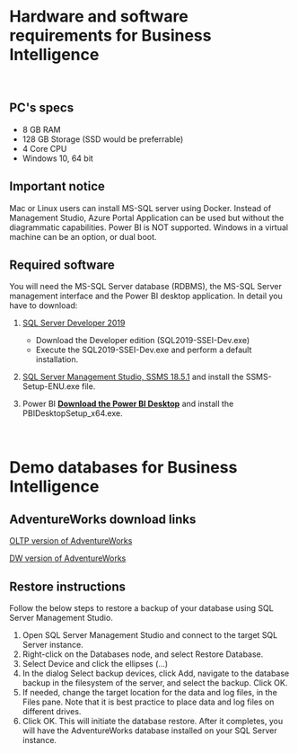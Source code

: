 # Hardware and software requirements for Business Intelligence
&nbsp;

## PC's specs
- 8 GB RAM
- 128 GB Storage (SSD would be preferrable)
- 4 Core CPU
- Windows 10, 64 bit

## Important notice
Mac or Linux users can install MS-SQL server using Docker. Instead of Management Studio, Azure Portal Application can be used but without the diagrammatic capabilities. Power BI is NOT supported. Windows in a virtual machine can be an option, or dual boot. 

## Required software 
You will need the MS-SQL Server database (RDBMS), the MS-SQL Server management interface and the Power BI desktop application.
In detail you have to download:

1.  [SQL Server Developer 2019 ](https://www.microsoft.com/en-us/sql-server/sql-server-downloads)
    - Download the Developer edition (SQL2019-SSEI-Dev.exe)
    - Execute the SQL2019-SSEI-Dev.exe and perform a default installation.

1.  [SQL Server Management Studio, SSMS 18.5.1](https://docs.microsoft.com/en-us/sql/ssms/download-sql-server-management-studio-ssms?view=sql-server-ver15) 
and install the SSMS-Setup-ENU.exe file.

3. Power BI
**[Download the Power BI Desktop](https://www.microsoft.com/en-us/download/details.aspx?id=58494)**
and install the PBIDesktopSetup_x64.exe.

&nbsp;
&nbsp;

# Demo databases for Business Intelligence

## AdventureWorks download links 

[OLTP version of AdventureWorks](https://github.com/Microsoft/sql-server-samples/releases/download/adventureworks/AdventureWorks2012.bak)

[DW version of AdventureWorks](https://github.com/Microsoft/sql-server-samples/releases/download/adventureworks/AdventureWorksDW2012.bak)

## Restore instructions
Follow the below steps to restore a backup of your database using SQL Server Management Studio.

1. Open SQL Server Management Studio and connect to the target SQL Server instance.
2. Right-click on the Databases node, and select Restore Database.
3. Select Device and click the ellipses (...)
4. In the dialog Select backup devices, click Add, navigate to the database backup in the filesystem of the server, and select the backup. Click OK.
5. If needed, change the target location for the data and log files, in the Files pane. Note that it is best practice to place data and log files on different drives.
6. Click OK. This will initiate the database restore. After it completes, you will have the AdventureWorks database installed on your SQL Server instance.
